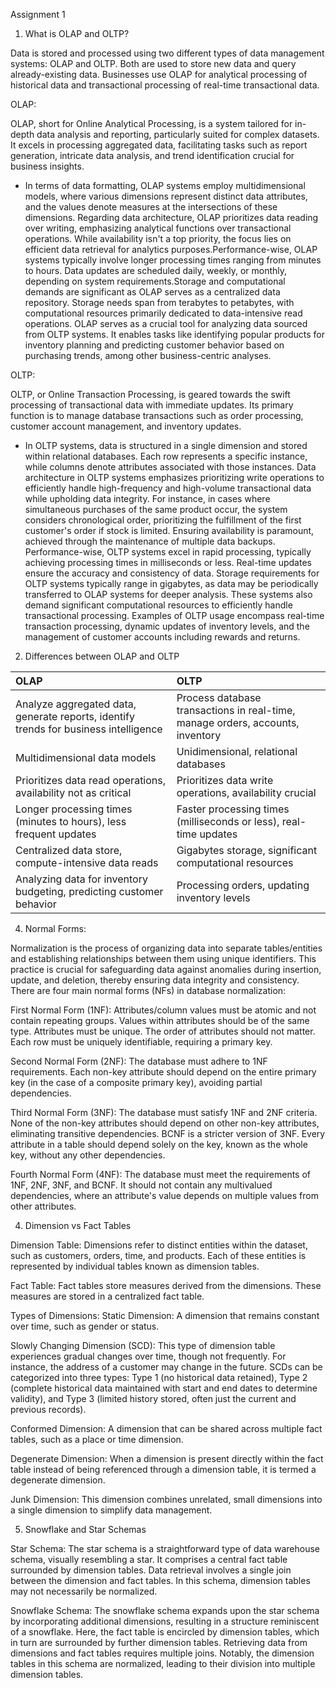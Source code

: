 Assignment 1

1. What is OLAP and OLTP?

Data is stored and processed using two different types of data management systems: OLAP and OLTP. Both are used to store new data and query already-existing data. 
Businesses use OLAP for analytical processing of historical data and transactional processing of real-time transactional data. 

OLAP:

OLAP, short for Online Analytical Processing, is a system tailored for in-depth data analysis and reporting, particularly suited for complex datasets. It excels in processing aggregated data, facilitating tasks such as report generation, intricate data analysis, and trend identification crucial for business insights.
- In terms of data formatting, OLAP systems employ multidimensional models, where various dimensions represent distinct data attributes, and the values denote measures at the intersections of these dimensions.
Regarding data architecture, OLAP prioritizes data reading over writing, emphasizing analytical functions over transactional operations. While availability isn't a top priority, the focus lies on efficient data retrieval for analytics purposes.Performance-wise, OLAP systems typically involve longer processing times ranging from minutes to hours. Data updates are scheduled daily, weekly, or monthly, depending on system requirements.Storage and computational demands are significant as OLAP serves as a centralized data repository. Storage needs span from terabytes to petabytes, with computational resources primarily dedicated to data-intensive read operations. OLAP serves as a crucial tool for analyzing data sourced from OLTP systems. It enables tasks like identifying popular products for inventory planning and predicting customer behavior based on purchasing trends, among other business-centric analyses.


OLTP:

OLTP, or Online Transaction Processing, is geared towards the swift processing of transactional data with immediate updates. Its primary function is to manage database transactions such as order processing, customer account management, and inventory updates.
- In OLTP systems, data is structured in a single dimension and stored within relational databases. Each row represents a specific instance, while columns denote attributes associated with those instances. Data architecture in OLTP systems emphasizes prioritizing write operations to efficiently handle high-frequency and high-volume transactional data while upholding data integrity. For instance, in cases where simultaneous purchases of the same product occur, the system considers chronological order, prioritizing the fulfillment of the first customer's order if stock is limited. Ensuring availability is paramount, achieved through the maintenance of multiple data backups. Performance-wise, OLTP systems excel in rapid processing, typically achieving processing times in milliseconds or less. Real-time updates ensure the accuracy and consistency of data. Storage requirements for OLTP systems typically range in gigabytes, as data may be periodically transferred to OLAP systems for deeper analysis. These systems also demand significant computational resources to efficiently handle transactional processing. Examples of OLTP usage encompass real-time transaction processing, dynamic updates of inventory levels, and the management of customer accounts including rewards and returns.

2. Differences between OLAP and OLTP

|OLAP|OLTP|
|:---|:---|
|Analyze aggregated data, generate reports, identify trends for business intelligence|Process database transactions in real-time, manage orders, accounts, inventory|
|Multidimensional data models|Unidimensional, relational databases|
|Prioritizes data read operations, availability not as critical|Prioritizes data write operations, availability crucial|
|Longer processing times (minutes to hours), less frequent updates|Faster processing times (milliseconds or less), real-time updates|
|Centralized data store, compute-intensive data reads	|Gigabytes storage, significant computational resources|
|Analyzing data for inventory budgeting, predicting customer behavior|Processing orders, updating inventory levels|

4. Normal Forms:

Normalization is the process of organizing data into separate tables/entities and establishing relationships between them using unique identifiers. This practice is crucial for safeguarding data against anomalies during insertion, update, and deletion, thereby ensuring data integrity and consistency. There are four main normal forms (NFs) in database normalization:

First Normal Form (1NF):
Attributes/column values must be atomic and not contain repeating groups.
Values within attributes should be of the same type.
Attributes must be unique.
The order of attributes should not matter.
Each row must be uniquely identifiable, requiring a primary key.

Second Normal Form (2NF):
The database must adhere to 1NF requirements.
Each non-key attribute should depend on the entire primary key (in the case of a composite primary key), avoiding partial dependencies.

Third Normal Form (3NF):
The database must satisfy 1NF and 2NF criteria.
None of the non-key attributes should depend on other non-key attributes, eliminating transitive dependencies.
BCNF is a stricter version of 3NF.
Every attribute in a table should depend solely on the key, known as the whole key, without any other dependencies.

Fourth Normal Form (4NF):
The database must meet the requirements of 1NF, 2NF, 3NF, and BCNF.
It should not contain any multivalued dependencies, where an attribute's value depends on multiple values from other attributes.


4. Dimension vs Fact Tables

Dimension Table:
Dimensions refer to distinct entities within the dataset, such as customers, orders, time, and products. Each of these entities is represented by individual tables known as dimension tables.

Fact Table:
Fact tables store measures derived from the dimensions. These measures are stored in a centralized fact table.

Types of Dimensions:
Static Dimension:
A dimension that remains constant over time, such as gender or status.

Slowly Changing Dimension (SCD):
This type of dimension table experiences gradual changes over time, though not frequently. For instance, the address of a customer may change in the future. SCDs can be categorized into three types: Type 1 (no historical data retained), Type 2 (complete historical data maintained with start and end dates to determine validity), and Type 3 (limited history stored, often just the current and previous records).

Conformed Dimension:
A dimension that can be shared across multiple fact tables, such as a place or time dimension.

Degenerate Dimension:
When a dimension is present directly within the fact table instead of being referenced through a dimension table, it is termed a degenerate dimension.

Junk Dimension:
This dimension combines unrelated, small dimensions into a single dimension to simplify data management.



5. Snowflake and Star Schemas

Star Schema:
The star schema is a straightforward type of data warehouse schema, visually resembling a star. It comprises a central fact table surrounded by dimension tables. Data retrieval involves a single join between the dimension and fact tables. In this schema, dimension tables may not necessarily be normalized.

Snowflake Schema:
The snowflake schema expands upon the star schema by incorporating additional dimensions, resulting in a structure reminiscent of a snowflake. Here, the fact table is encircled by dimension tables, which in turn are surrounded by further dimension tables. Retrieving data from dimensions and fact tables requires multiple joins. Notably, the dimension tables in this schema are normalized, leading to their division into multiple dimension tables.



